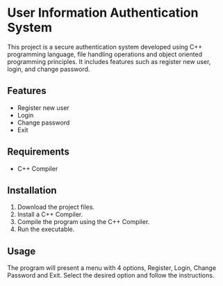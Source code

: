 # User Information Authentication System 
This project is a secure authentication system developed using C++ programming language, file handling operations and object oriented programming principles. It includes features such as register new user, login, and change password. 

## Features
* Register new user
* Login
* Change password
* Exit

## Requirements
* C++ Compiler

## Installation
1. Download the project files. 
2. Install a C++ Compiler.
3. Compile the program using the C++ Compiler.
4. Run the executable.

## Usage
The program will present a menu with 4 options, Register, Login, Change Password and Exit. Select the desired option and follow the instructions.
